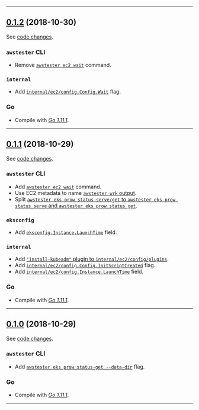 

<hr>


## [0.1.2](https://github.com/aws/awstester/releases/tag/0.1.2) (2018-10-30)

See [code changes](https://github.com/aws/awstester/compare/0.1.1...0.1.2).

### `awstester` CLI

- Remove [`awstester ec2 wait`](https://github.com/aws/awstester/commit/36a74c699819d92abdf7f89028ea95b54f19fc98) command.

### `internal`

- Add [`internal/ec2/config.Config.Wait`](https://github.com/aws/awstester/commit/6073c2de289e352c5454d4b17380022168bcbac6) flag.

### Go

- Compile with [*Go 1.11.1*](https://golang.org/doc/devel/release.html#go1.11).


<hr>


## [0.1.1](https://github.com/aws/awstester/releases/tag/0.1.1) (2018-10-29)

See [code changes](https://github.com/aws/awstester/compare/0.1.0...0.1.1).

### `awstester` CLI

- Add [`awstester ec2 wait`](https://github.com/aws/awstester/commit/8f66f7413f8f32a8479888ba3ae53449e75d05cc) command.
- Use EC2 metadata to name [`awstester wrk` output](https://github.com/aws/awstester/commit/03ec0af6e12d4ca85e539905b7ec3da2729c1f3f).
- Split [`awstester eks prow status-serve/get` to `awstester eks prow status serve` and `awstester eks prow status get`](https://github.com/aws/awstester/commit/297bf2795c4bc62c55de121b47e0a1bb62ad6108).

### `eksconfig`

- Add [`eksconfig.Instance.LaunchTime`](https://github.com/aws/awstester/commit/d886cbeb0d7ea9b8e71f0b9bf57e04923985202d) field.

### `internal`

- Add [`"install-kubeadm"` plugin to `internal/ec2/config/plugins`](https://github.com/aws/awstester/commit/e103c1ca68742bb56a8c43d3508d0c09423bb6b5).
- Add [`internal/ec2/config.Config.InitScriptCreated`](https://github.com/aws/awstester/commit/793935db2418a7c960d89512372f534996adcb19) flag.
- Add [`internal/ec2/config.Instance.LaunchTime`](https://github.com/aws/awstester/commit/36fe5579ffb719d108272640c22f478127295dac) field.

### Go

- Compile with [*Go 1.11.1*](https://golang.org/doc/devel/release.html#go1.11).


<hr>


## [0.1.0](https://github.com/aws/awstester/releases/tag/0.1.0) (2018-10-29)

See [code changes](https://github.com/aws/awstester/compare/0.0.9...0.1.0).

### `awstester` CLI

- Add [`awstester eks prow status-get --data-dir`](https://github.com/aws/awstester/commit/034b9f6667b664368bace942b2e8f160c1eadf9f) flag.

### Go

- Compile with [*Go 1.11.1*](https://golang.org/doc/devel/release.html#go1.11).


<hr>

